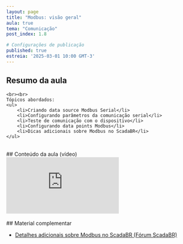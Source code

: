 ```yaml
---
layout: page
title: "Modbus: visão geral"
aula: true
tema: "Comunicação"
post_index: 1.8

# Configurações de publicação
published: true
estreia: '2025-03-01 10:00 GMT-3'
---
```


## Resumo da aula
<div class="message">
	
	<br><br>
	Tópicos abordados:
	<ul>
		<li>Criando data source Modbus Serial</li>
		<li>Configurando parâmetros da comunicação serial</li>
		<li>Teste de comunicação com o dispositivo</li>
		<li>Configurando data points Modbus</li>
		<li>Dicas adicionais sobre Modbus no ScadaBR</li>
	</ul>
</div>

<br>
## Conteúdo da aula (vídeo)

<div class="iframe-container ratio-16_9">
	<iframe src="https://youtube.com/embed/R0bfvBJ_yyg" title="YouTube video player" frameborder="0" allow="accelerometer; autoplay; clipboard-write; encrypted-media; gyroscope; picture-in-picture; web-share" allowfullscreen></iframe>
</div>

<br>
## Material complementar
<ul>		
	<li><a href="https://forum.scadabr.com.br/t/funcoes-modbus-suportadas-no-scadabr/5159" target="_blank">Detalhes adicionais sobre Modbus no ScadaBR (Fórum ScadaBR)</a></li>
</ul>
